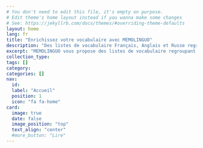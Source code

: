 ```yaml
---
# You don't need to edit this file, it's empty on purpose.
# Edit theme's home layout instead if you wanna make some changes
# See: https://jekyllrb.com/docs/themes/#overriding-theme-defaults
layout: home
lang: fr
title: "Enrichissez votre vocabulaire avec MEMOLINGUO"
description: "Des listes de vocabulaire Français, Anglais et Russe regroupant des mots composés et expressions courantes difficile à apprendre autrement que par la pratique."
excerpt: "MEMOLINGUO vous propose des listes de vocabulaire regroupant des mots composés et expressions courantes difficile à apprendre autrement que par la pratique. Passez à la vitesse supérieure!"
collection_type:
tags: []
category:
categories: []
nav:
  id:
  label: "Accueil"
  position: 1
  icon: "fa fa-home"
card:
  image: true
  date: false
  image_position: "top"
  text_align: "center"
  #more_button: "Lire"
---
```

